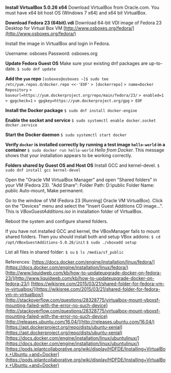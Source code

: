 **Install VirtualBox 5.0.26 x64**
Download VirtualBox from Oracle.com.
You must have x64 bit host OS (Windows 7 x64) and x64 bit VirtualBox.


**Download Fedora 23 (64bit).vdi**
Download 64-bit VDI image of Fedora 23 Desktop for Virtual Box VM
[http://www.osboxes.org/fedora/](http://www.osboxes.org/fedora/)

Install the image in VirtualBox and login in Fedora.

Username: osboxes
Password: osboxes.org


**Update Fedora Guest OS**
Make sure your existing dnf packages are up-to-date.
`$ sudo dnf update`


**Add the `yum` repo**
`[osboxes@osboxes ~]$ sudo tee /etc/yum.repos.d/docker.repo <<-'EOF'`
`> [dockerrepo]`
`> name=Docker Repository`
`> baseurl=https://yum.dockerproject.org/repo/main/fedora/23/`
`> enabled=1`
`> gpgcheck=1`
`> gpgkey=https://yum.dockerproject.org/gpg`
`> EOF`


**Install the Docker package**
`$ sudo dnf install docker-engine`


**Enable the socket and service**
`$ sudo systemctl enable docker.socket docker.service`


**Start the Docker daemon**
`$ sudo systemctl start docker`


**Verify `docker` is installed correctly by running a test image `hello-world` in a container**
`$ sudo docker run hello-world`
_Hello from Docker._
This message shows that your installation appears to be working correctly.


**Folders shared by Guest OS and Host OS**
Install GCC and kernel-devel.
`$ sudo dnf install gcc kernel-devel`

Open the "Oracle VM VirtualBox Manager" and open "Shared folders" in your VM (Fedora 23).
"Add Share":
Folder Path: D:\public
Folder Name: public
Auto-mount, Make permanent.

Go to the window of VM (Fedora 23 [Running] Oracle VM VirtualBox). Click on the "Devices" menu and select the
"Insert Guest Additions CD image...". This is _VBoxGuestAdditions.iso_ in installation folder of VirtualBox.

Reboot the system and configure shared folders.

If you have not installed GCC and kernel, the VBoxManager fails to mount shared folders.
Then you should install both and setup VBox addons:
`$ cd /opt/VBoxGuestAdditions-5.0.26/init`
`$ sudo ./vboxadd setup`

List all files in shared folder:
`$ su`
`$ ls /media/sf_public`


References:
[https://docs.docker.com/engine/installation/linux/fedora/](https://docs.docker.com/engine/installation/linux/fedora/)
[http://www.liquidweb.com/kb/how-to-updateupgrade-docker-on-fedora-23/](http://www.liquidweb.com/kb/how-to-updateupgrade-docker-on-fedora-23/)
[https://wikisree.com/2015/03/21/shared-folder-for-fedora-vm-in-virtualbox/](https://wikisree.com/2015/03/21/shared-folder-for-fedora-vm-in-virtualbox/)
[http://stackoverflow.com/questions/28328775/virtualbox-mount-vboxsf-mounting-failed-with-the-error-no-such-device](http://stackoverflow.com/questions/28328775/virtualbox-mount-vboxsf-mounting-failed-with-the-error-no-such-device)
[http://releases.ubuntu.com/16.04/](http://releases.ubuntu.com/16.04/)
[https://apt.dockerproject.org/repo/dists/ubuntu-xenial](https://apt.dockerproject.org/repo/dists/ubuntu-xenial)
[https://docs.docker.com/engine/installation/linux/ubuntulinux/](https://docs.docker.com/engine/installation/linux/ubuntulinux/)
[https://pods.iplantcollaborative.org/wiki/display/HDFDE/Installing+VirtualBox,+Ubuntu,+and+Docker](https://pods.iplantcollaborative.org/wiki/display/HDFDE/Installing+VirtualBox,+Ubuntu,+and+Docker)
